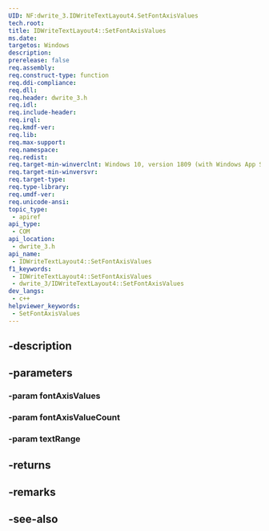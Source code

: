 ```yaml
---
UID: NF:dwrite_3.IDWriteTextLayout4.SetFontAxisValues
tech.root: 
title: IDWriteTextLayout4::SetFontAxisValues
ms.date: 
targetos: Windows
description: 
prerelease: false
req.assembly: 
req.construct-type: function
req.ddi-compliance: 
req.dll: 
req.header: dwrite_3.h
req.idl: 
req.include-header: 
req.irql: 
req.kmdf-ver: 
req.lib: 
req.max-support: 
req.namespace: 
req.redist: 
req.target-min-winverclnt: Windows 10, version 1809 (with Windows App SDK 0.5 or later)
req.target-min-winversvr: 
req.target-type: 
req.type-library: 
req.umdf-ver: 
req.unicode-ansi: 
topic_type:
 - apiref
api_type:
 - COM
api_location:
 - dwrite_3.h
api_name:
 - IDWriteTextLayout4::SetFontAxisValues
f1_keywords:
 - IDWriteTextLayout4::SetFontAxisValues
 - dwrite_3/IDWriteTextLayout4::SetFontAxisValues
dev_langs:
 - c++
helpviewer_keywords:
 - SetFontAxisValues
---
```


## -description

## -parameters

### -param fontAxisValues

### -param fontAxisValueCount

### -param textRange

## -returns

## -remarks

## -see-also

